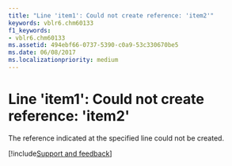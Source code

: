```yaml
---
title: "Line 'item1': Could not create reference: 'item2'"
keywords: vblr6.chm60133
f1_keywords:
- vblr6.chm60133
ms.assetid: 494ebf66-0737-5390-c0a9-53c330670be5
ms.date: 06/08/2017
ms.localizationpriority: medium
---
```



# Line 'item1': Could not create reference: 'item2'

The reference indicated at the specified line could not be created.

[!include[Support and feedback](~/includes/feedback-boilerplate.md)]